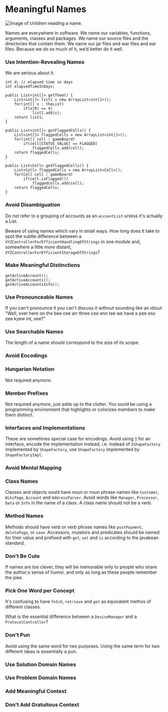 # Meaningful Names
![Image of children neading a name.](http://www.javaskool.com/codeResources/CleanCodeChapters/cleancodePics/meaningfulNames.png)

Names are everywhere in software. We name our variables, functions, arguments, classes and packages. We name our source files and the directories that contain them. We name our jar files and war files and ear files. Because we do so much of it, we’d better do it well.

### Use Intention-Revealing Names
We are serious about it.

```
int d; // elapsed time in days
int elapsedTimeInDays;
```

```
public List<int[]> getThem() {
    List<int[]> list1 = new ArrayList<int[]>();
    for(int[] x : theList)
        if(x[0] == 4)
            list1.add(x);
    return list1;
}

public List<int[]> getFlaggedCells() {
    List<int[]> flaggedCells = new ArrayList<int[]>();
    for(int[] cell : gameBoard)
        if(cell[STATUS_VALUE] == FLAGGED)
            flaggedCells.add(cell);
    return flaggedCells;
}

public List<Cell> getFlaggedCells() {
    List<Cell> flaggedCells = new ArrayList<Cell>();
    for(Cell cell : gameBoard)
        if(cell.isFlagged())
            flaggedCells.add(cell);
    return flaggedCells;
}
```

### Avoid Disambiguation
Do not refer to a grouping of accounts as an `accountList` unless it's actually a List.

Beware of using names which vary in small ways. How long does it take to spot the subtle difference between a `XYZControllerForEfficientHandlingOfStrings` in one module and, somewhere a little more distant, `XYZControllerForEfficientStorageOfStrings`? 


### Make Meaningful Distinctions
```
getActiveAccount();
getActiveAccounts();
getActiveAccountsInfo();
```

### Use Pronounceable Names
If you can't pronounce it you can't discuss it without sounding like an idiout. "Well, over here on the bee cee arr three cee enn tee we have a pee ess zee kyew int, see?"

### Use Searchable Names
The length of a name should correspond to the size of its scope.

### Avoid Encodings

### Hungarian Notation
Not required anymore.

### Member Prefixes
Not required anymore, just adds up to the clutter. You sould be using a programming environment that highlights or colorizes members to make them distinct.

### Interfaces and Implementations
These are sometimes special case for encodings. Avoid using `I` for an interface, encode the implementation instead, i.e. instead of `IShapeFactory` implemented by `ShapeFactory`, use `ShapeFactory` implemented by `ShapeFactoryImpl`.

### Avoid Mental Mapping

### Class Names
Classes and objects sould have noun or noun phrase names like `Customer`, `WikiPage`, `Account` and `AddressParser`. Avoid words like `Manager`, `Processor`, `Data` or `Info` in the name of a class. A class name should not be a verb.

### Method Names
Methods should have verb or verb phrase names like `postPayment`, `deletePage`, or `save`. Accessors, mutators and predicates should be named for their value and prefixed with `get`, `set` and `is` according to the javabean standard.

### Don't Be Cute
If names are too clever, they will be memorable only to people who share the author;s sense of humor, and only as long as these people remember the joke.

### Pick One Word per Concept
It's confusing to have `fetch`, `retrieve` and `get` as equivalent methos of different classes.

What is the essential difference between a `DeviceManager` and a `ProtocolController`?

### Don't Pun
Avoid using the same word for two purposes. Using the same term for two different ideas is essentially a pun.

### Use Solution Domain Names

### Use Problem Domain Names

### Add Meaningful Context

### Don't Add Gratuitous Context



